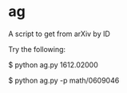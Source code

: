 # ag
A script to get from arXiv by ID

Try the following:

$ python ag.py 1612.02000

$ python ag.py -p math/0609046

